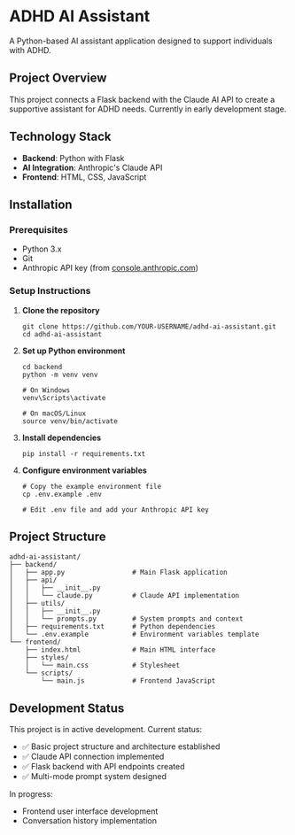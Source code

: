 # ADHD AI Assistant

A Python-based AI assistant application designed to support individuals with ADHD.

## Project Overview

This project connects a Flask backend with the Claude AI API to create a supportive assistant for ADHD needs. Currently in early development stage.

## Technology Stack

- **Backend**: Python with Flask
- **AI Integration**: Anthropic's Claude API
- **Frontend**: HTML, CSS, JavaScript

## Installation

### Prerequisites
- Python 3.x
- Git
- Anthropic API key (from [console.anthropic.com](https://console.anthropic.com))

### Setup Instructions

1. **Clone the repository**
   ```
   git clone https://github.com/YOUR-USERNAME/adhd-ai-assistant.git
   cd adhd-ai-assistant
   ```

2. **Set up Python environment**
   ```
   cd backend
   python -m venv venv
   
   # On Windows
   venv\Scripts\activate
   
   # On macOS/Linux
   source venv/bin/activate
   ```

3. **Install dependencies**
   ```
   pip install -r requirements.txt
   ```

4. **Configure environment variables**
   ```
   # Copy the example environment file
   cp .env.example .env
   
   # Edit .env file and add your Anthropic API key
   ```

## Project Structure

```
adhd-ai-assistant/
├── backend/
│   ├── app.py                 # Main Flask application
│   ├── api/
│   │   ├── __init__.py
│   │   └── claude.py          # Claude API implementation
│   ├── utils/
│   │   ├── __init__.py
│   │   └── prompts.py         # System prompts and context
│   ├── requirements.txt       # Python dependencies
│   └── .env.example           # Environment variables template
└── frontend/
    ├── index.html             # Main HTML interface
    ├── styles/
    │   └── main.css           # Stylesheet
    └── scripts/
        └── main.js            # Frontend JavaScript
```

## Development Status

This project is in active development. Current status:
- ✅ Basic project structure and architecture established
- ✅ Claude API connection implemented 
- ✅ Flask backend with API endpoints created
- ✅ Multi-mode prompt system designed

In progress:
- Frontend user interface development
- Conversation history implementation
